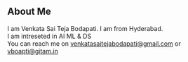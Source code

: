 
## About Me

I am Venkata Sai Teja Bodapati. 
I am from Hyderabad.  
I am intreseted in AI ML & DS  
You can reach me on venkatasaitejabodapati@gmail.com or vboapti@gitam.in  
 
